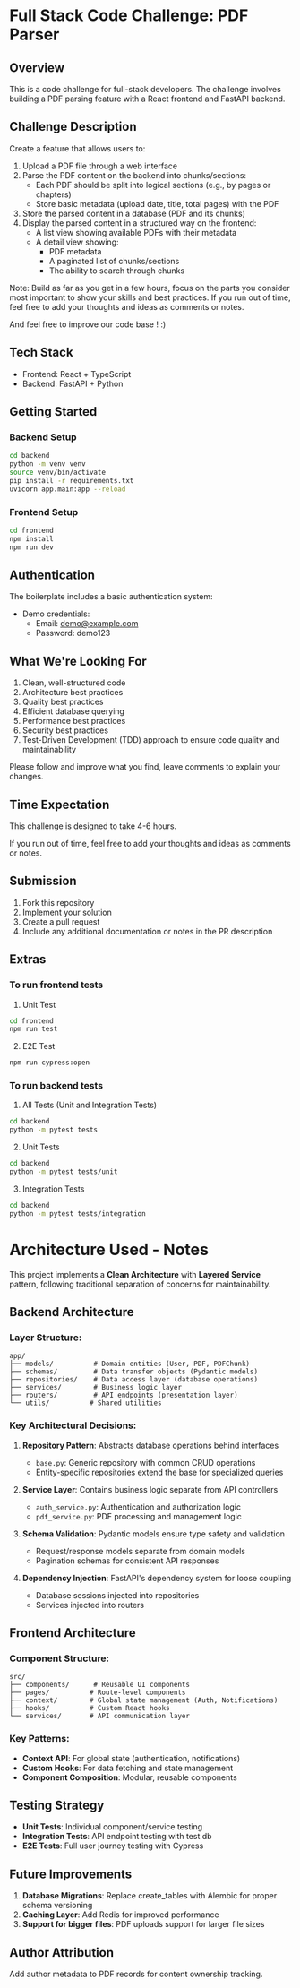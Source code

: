 # Full Stack Code Challenge: PDF Parser

## Overview

This is a code challenge for full-stack developers. The challenge involves building a PDF parsing feature with a React frontend and FastAPI backend.

## Challenge Description

Create a feature that allows users to:

1. Upload a PDF file through a web interface
2. Parse the PDF content on the backend into chunks/sections:
   - Each PDF should be split into logical sections (e.g., by pages or chapters)
   - Store basic metadata (upload date, title, total pages) with the PDF
3. Store the parsed content in a database (PDF and its chunks)
4. Display the parsed content in a structured way on the frontend:
   - A list view showing available PDFs with their metadata
   - A detail view showing:
     - PDF metadata
     - A paginated list of chunks/sections
     - The ability to search through chunks

Note: Build as far as you get in a few hours, focus on the parts you consider most important to show your skills and best practices.
If you run out of time, feel free to add your thoughts and ideas as comments or notes.

And feel free to improve our code base ! :)

## Tech Stack

- Frontend: React + TypeScript
- Backend: FastAPI + Python

## Getting Started

### Backend Setup

```bash
cd backend
python -m venv venv
source venv/bin/activate
pip install -r requirements.txt
uvicorn app.main:app --reload
```

### Frontend Setup

```bash
cd frontend
npm install
npm run dev
```

## Authentication

The boilerplate includes a basic authentication system:

- Demo credentials:
  - Email: demo@example.com
  - Password: demo123

## What We're Looking For

1. Clean, well-structured code
2. Architecture best practices
3. Quality best practices
4. Efficient database querying
5. Performance best practices
6. Security best practices
7. Test-Driven Development (TDD) approach to ensure code quality and maintainability

Please follow and improve what you find, leave comments to explain your changes.

## Time Expectation

This challenge is designed to take 4-6 hours.

If you run out of time, feel free to add your thoughts and ideas as comments or notes.

## Submission

1. Fork this repository
2. Implement your solution
3. Create a pull request
4. Include any additional documentation or notes in the PR description

## Extras

### To run frontend tests

1. Unit Test

```bash
cd frontend
npm run test
```

2. E2E Test

```bash
npm run cypress:open
```

### To run backend tests

1. All Tests (Unit and Integration Tests)

```bash
cd backend
python -m pytest tests
```

2. Unit Tests

```bash
cd backend
python -m pytest tests/unit
```

3. Integration Tests

```bash
cd backend
python -m pytest tests/integration
```

# Architecture Used - Notes

This project implements a **Clean Architecture** with **Layered Service** pattern, following traditional separation of concerns for maintainability.

## Backend Architecture

### Layer Structure:

```
app/
├── models/          # Domain entities (User, PDF, PDFChunk)
├── schemas/         # Data transfer objects (Pydantic models)
├── repositories/    # Data access layer (database operations)
├── services/        # Business logic layer
├── routers/         # API endpoints (presentation layer)
└── utils/          # Shared utilities
```

### Key Architectural Decisions:

1. **Repository Pattern**: Abstracts database operations behind interfaces

   - `base.py`: Generic repository with common CRUD operations
   - Entity-specific repositories extend the base for specialized queries

2. **Service Layer**: Contains business logic separate from API controllers

   - `auth_service.py`: Authentication and authorization logic
   - `pdf_service.py`: PDF processing and management logic

3. **Schema Validation**: Pydantic models ensure type safety and validation

   - Request/response models separate from domain models
   - Pagination schemas for consistent API responses

4. **Dependency Injection**: FastAPI's dependency system for loose coupling
   - Database sessions injected into repositories
   - Services injected into routers

## Frontend Architecture

### Component Structure:

```
src/
├── components/      # Reusable UI components
├── pages/          # Route-level components
├── context/        # Global state management (Auth, Notifications)
├── hooks/          # Custom React hooks
└── services/       # API communication layer
```

### Key Patterns:

- **Context API**: For global state (authentication, notifications)
- **Custom Hooks**: For data fetching and state management
- **Component Composition**: Modular, reusable components

## Testing Strategy

- **Unit Tests**: Individual component/service testing
- **Integration Tests**: API endpoint testing with test db
- **E2E Tests**: Full user journey testing with Cypress

## Future Improvements

1. **Database Migrations**: Replace create_tables with Alembic for proper schema versioning
2. **Caching Layer**: Add Redis for improved performance
3. **Support for bigger files**: PDF uploads support for larger file sizes

## Author Attribution

Add author metadata to PDF records for content ownership tracking.
